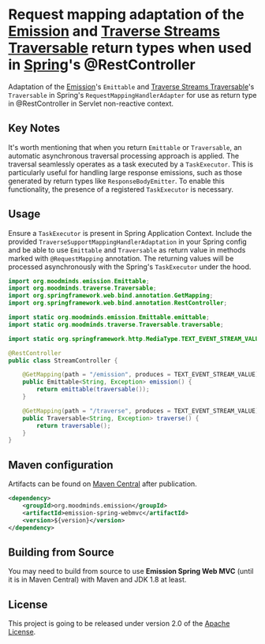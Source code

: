 # Request mapping adaptation of the [Emission](https://github.com/MoodMinds/emission) and [Traverse Streams Traversable](https://github.com/MoodMinds/traverse-streams-traversable) return types when used in [Spring](https://spring.io)'s @RestController

Adaptation of the [Emission](https://github.com/MoodMinds/emission)'s `Emittable` and
[Traverse Streams Traversable](https://github.com/MoodMinds/traverse-streams-traversable)'s `Traversable`
in Spring's `RequestMappingHandlerAdapter` for use as return type in @RestController in Servlet non-reactive context.

## Key Notes

It's worth mentioning that when you return `Emittable` or `Traversable`, an automatic asynchronous traversal processing
approach is applied. The traversal seamlessly operates as a task executed by a `TaskExecutor`. This is particularly useful
for handling large response emissions, such as those generated by return types like `ResponseBodyEmitter`. To enable this
functionality, the presence of a registered `TaskExecutor` is necessary.

## Usage

Ensure a `TaskExecutor` is present in Spring Application Context. Include the provided `TraverseSupportMappingHandlerAdaptation`
in your Spring config and be able to use `Emittable` and `Traversable` as return value in methods marked with `@RequestMapping` annotation.
The returning values will be processed asynchronously with the Spring's `TaskExecutor` under the hood.

```java
import org.moodminds.emission.Emittable;
import org.moodminds.traverse.Traversable;
import org.springframework.web.bind.annotation.GetMapping;
import org.springframework.web.bind.annotation.RestController;

import static org.moodminds.emission.Emittable.emittable;
import static org.moodminds.traverse.Traversable.traversable;

import static org.springframework.http.MediaType.TEXT_EVENT_STREAM_VALUE;

@RestController
public class StreamController {

    @GetMapping(path = "/emission", produces = TEXT_EVENT_STREAM_VALUE)
    public Emittable<String, Exception> emission() {
        return emittable(traversable());
    }

    @GetMapping(path = "/traverse", produces = TEXT_EVENT_STREAM_VALUE)
    public Traversable<String, Exception> traverse() {
        return traversable();
    }
}
```

## Maven configuration

Artifacts can be found on [Maven Central](https://search.maven.org/) after publication.

```xml
<dependency>
    <groupId>org.moodminds.emission</groupId>
    <artifactId>emission-spring-webmvc</artifactId>
    <version>${version}</version>
</dependency>
```

## Building from Source

You may need to build from source to use **Emission Spring Web MVC** (until it is in Maven Central) with Maven and JDK 1.8 at least.

## License
This project is going to be released under version 2.0 of the [Apache License][l].

[l]: https://www.apache.org/licenses/LICENSE-2.0